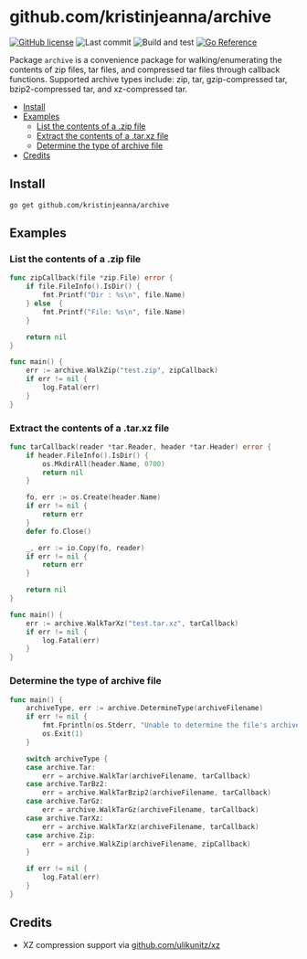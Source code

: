# github.com/kristinjeanna/archive

[![GitHub license](https://img.shields.io/github/license/kristinjeanna/archive.svg?style=flat)](https://github.com/kristinjeanna/archive/blob/main/LICENSE) ![Last commit](https://img.shields.io/github/last-commit/kristinjeanna/archive?style=flat) ![Build and test](https://github.com/kristinjeanna/archive/actions/workflows/build.yml/badge.svg?branch=main) [![Go Reference](https://pkg.go.dev/badge/github.com/kristinjeanna/archive.svg)](https://pkg.go.dev/github.com/kristinjeanna/archive)

Package `archive` is a convenience package for walking/enumerating the contents of zip files, tar files, and compressed tar files through callback functions. Supported archive types include: zip, tar, gzip-compressed tar, bzip2-compressed tar, and xz-compressed tar.

- [Install](#install)
- [Examples](#examples)
  - [List the contents of a .zip file](#list-the-contents-of-a-zip-file)
  - [Extract the contents of a .tar.xz file](#extract-the-contents-of-a-tarxz-file)
  - [Determine the type of archive file](#determine-the-type-of-archive-file)
- [Credits](#credits)

## Install

```shell
go get github.com/kristinjeanna/archive
```

## Examples

### List the contents of a .zip file

```go
func zipCallback(file *zip.File) error {
    if file.FileInfo().IsDir() {
        fmt.Printf("Dir : %s\n", file.Name)
    } else  {
        fmt.Printf("File: %s\n", file.Name)
    }

    return nil
}

func main() {
    err := archive.WalkZip("test.zip", zipCallback)
    if err != nil {
        log.Fatal(err)
    }
}

```

### Extract the contents of a .tar.xz file

```go
func tarCallback(reader *tar.Reader, header *tar.Header) error {
    if header.FileInfo().IsDir() {
        os.MkdirAll(header.Name, 0700)
        return nil
    }

    fo, err := os.Create(header.Name)
    if err != nil {
        return err
    }
    defer fo.Close()

    _, err := io.Copy(fo, reader)
    if err != nil {
        return err
    }

    return nil
}

func main() {
    err := archive.WalkTarXz("test.tar.xz", tarCallback)
    if err != nil {
        log.Fatal(err)
    }
}

```

### Determine the type of archive file

```go
func main() {
    archiveType, err := archive.DetermineType(archiveFilename)
    if err != nil {
        fmt.Fprintln(os.Stderr, "Unable to determine the file's archive type.")
        os.Exit(1)
    }

    switch archiveType {
    case archive.Tar:
        err = archive.WalkTar(archiveFilename, tarCallback)
    case archive.TarBz2:
        err = archive.WalkTarBzip2(archiveFilename, tarCallback)
    case archive.TarGz:
        err = archive.WalkTarGz(archiveFilename, tarCallback)
    case archive.TarXz:
        err = archive.WalkTarXz(archiveFilename, tarCallback)
    case archive.Zip:
        err = archive.WalkZip(archiveFilename, zipCallback)
    }

    if err != nil {
        log.Fatal(err)
    }
}

```

## Credits

- XZ compression support via [github.com/ulikunitz/xz](github.com/ulikunitz/xz)

